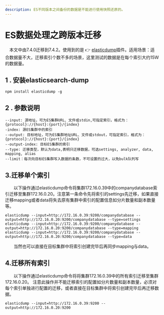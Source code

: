 ```yaml
---
description: ES不同版本之间备份的数据是不能进行使用快照还原的。
---
```


# ES数据处理之跨版本迁移

　本文中由7.4.0迁移到7.4.2。使用到的是 👉 [elasticdump](https://github.com/elasticsearch-dump/elasticsearch-dump)插件。适用场景：适合数据量不大，迁移索引个数不多的场景，这里测试的数据是在每个索引大约15W的数据量。

## 1 . 安装elasticsearch-dump

```text
npm install elasticdump -g
```

## 2 . 参数说明

```text
--input: 源地址，可为ES集群URL、文件或stdin,可指定索引，格式为：{protocol}://{host}:{port}/{index}
-index: 源ES集群中的索引
--output: 目标地址，可为ES集群地址URL、文件或stdout，可指定索引，格式为：{protocol}://{host}:{port}/{index}
--output-index: 目标ES集群的索引
--type: 迁移类型，默认为data,表明只迁移数据，可选settings, analyzer, data, mapping, alias
--limit：每次向目标ES集群写入数据的条数，不可设置的过大，以免bulk队列写
```

## 3.迁移单个索引

　　以下操作通过elasticdump命令将集群172.16.0.39中的companydatabase索引迁移至集群172.16.0.20。注意第一条命令先将索引的settings先迁移，如果直接迁移mapping或者data将失去原有集群中索引的配置信息如分片数量和副本数量等。

```text
elasticdump --input=http://172.16.0.39:9200/companydatabase --output=http://172.16.0.20:9200/companydatabase --type=settings
elasticdump --input=http://172.16.0.39:9200/companydatabase --output=http://172.16.0.20:9200/companydatabase --type=mapping
elasticdump --input=http://172.16.0.39:9200/companydatabase --output=http://172.16.0.20:9200/companydatabase --type=data
```

　　当然也可以直接在目标集群中将索引创建完毕后再同步mapping与data。

## 4.迁移所有索引

　　以下操作通过elasticdump命令将将集群172.16.0.39中的所有索引迁移至集群172.16.0.20。 注意此操作并不能迁移索引的配置如分片数量和副本数量，必须对每个索引单独进行配置的迁移，或者直接在目标集群中将索引创建完毕后再迁移数据。

```text
elasticdump --input=http://172.16.0.39:9200 --output=http://172.16.0.20:9200
```



